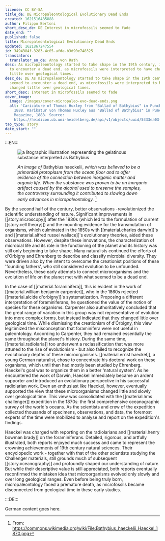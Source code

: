 ```yaml
---
license: CC BY-SA
title_de: DE Micropaleontological Evolutionary Dead Ends
created: 1621516485888
author: Filippo Bertoni
short_desc_de: DE Interest in microfossils seemed to fade
date_end: ""
published: false
title: Micropaleontological Evolutionary Dead Ends
updated: 1621867247554
id: 3494384f-3283-4c05-afda-b3d90e748325
translators:
  translator_en_de: Anna von Rath
desc: As micropaleontology started to take shape in the 19th century, it seemed
  to encounter a dead end, as microfossils were interpreted to have changed
  little over geological times.
desc_de: DE As micropaleontology started to take shape in the 19th century, it
  seemed to encounter a dead end, as microfossils were interpreted to have
  changed little over geological times.
short_desc: Interest in microfossils seemed to fade
cover_image:
  image: /images/cover-micropaleo-evo-dead-ends.png
  alt: 'Caricature of Thomas Huxley from "Ballad of Bathybius" in Punch magazine,
    1888. Karikatur von Thomas Huxley aus "Ballad of Bathybius" in Punch
    Magazine, 1888. Source:
    https://heidicon.ub.uni-heidelberg.de/api/v1/objects/uuid/5333ea03-1eea-4335-a9f4-7035bd9a2fb7/format/xslt/detail'
tao_type: story
date_start: ""
---
```


:::EN:::

<figure>

![a litographic illustration representing the gelatinous substance interpreted as Bathybius](/images/filo/Bathybius_haeckelii_Haeckel_1870.png)

<figcaption>

_An image of_ Bathybius haeckelii, _which was believed to be a primordial protoplasm from the ocean floor and to offer evidence of the connection between inorganic matter and organic life. When the substance was proven to be an inorganic artifact caused by the alcohol used to preserve the samples, the controversy surrounding it contributed to slowing down early advances in micropaleontology._ [^micropaleontology1]

</figcaption>

</figure>

By the second half of the century, better observations -revolutionized the scientific understanding of nature. Significant improvements in [[story.microscopy]] after the 1830s (which led to the formulation of current [[story.cell theory]]) and the mounting evidence for the transmutation of organisms, which culminated in the 1850s with [[material.charles darwin]]'s and [[material.alfred russel wallace]]'s evolutionary theories, aided these observations. However, despite these innovations, the characterization of microbial life and its role in the functioning of the planet and its history was still only beginning to take shape. Many naturalists continued the efforts of d'Orbigny and Ehrenberg to describe and classify microbial diversity. They were driven also by the intent to overcome the creationist positions of these 'founding fathers', who still considered evolution to be unfounded. Nevertheless, these early attempts to connect microorganisms and the evolution of life on the planet met with what seemed to be a dead end. 

In the case of [[material.foraminifera]], this is evident in the work of [[material.william benjamin carpenter]], who in the 1860s rejected [[material.alcide d'orbigny]]'s systematization. Proposing a different interpretation of foraminiferans, he questioned the value of the notion of species for these organisms. Carpenter also authoritatively concluded that the great range of variation in this group was not representative of evolution into more complex forms, but instead indicated that they changed little over geological time. While dismissing the creationism of d'Orbigny, this view legitimized the misconception that foraminifera were not useful in paleontology. According to Carpenter, they had remained essentially the same throughout the planet's history. During the same time, [[material.radiolaria]] too underwent a reclassification that was more attuned to the rise of evolutionism - but also failed to recognize the evolutionary depths of these microorganisms. [[material.ernst haeckel]], a young German naturalist, chose to concentrate his doctoral work on these organisms, which until then had mostly been studied by Ehrenberg. Haeckel's goal was to organize them in a better 'natural system'. As he encountered the work of Darwin, Haeckel immediately became an ardent supporter and introduced an evolutionary perspective in his successful radiolarian work. Even an enthusiast like Haeckel, however, eventually supported the view that these microorganisms changed little and slowly over geological time. This view was consolidated with the [[material.hms challenger]] expedition in the 1870s: the first comprehensive oceanographic survey of the world's oceans. As the scientists and crew of the expedition collected thousands of specimens, observations, and data, the foremost experts of the time were mobilized to analyse and report on the expedition's findings. 

Haeckel was charged with reporting on the radiolarians and [[material.henry bowman brady]] on the foraminiferans. Detailed, rigorous, and artfully illustrated, both reports enjoyed much success and came to represent the crowning achievements of 19th century natural sciences. Their encyclopedic work - together with that of the other scientists studying the Challenger materials, still grounds much of subsequent [[story.oceanography]] and profoundly shaped our understanding of nature. But while their descriptive value is still appreciated, both reports eventually reconfirmed the mistaken idea that microorganisms evolved only slowly and over long geological ranges. Even before being truly born, micropaleontology faced a premature death, as microfossils became disconnected from geological time in these early studies.

[^micropaleontology1]: From: https://commons.wikimedia.org/wiki/File:Bathybius_haeckelii_Haeckel_1870.png

<!-- And this allows us to leave notes to the others that are not visible in the preview. -->

:::DE:::

German content goes here.
